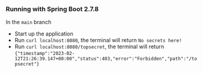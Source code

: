 ### Running with Spring Boot 2.7.8
In the `main` branch

* Start up the application
* Run `curl localhost:8080`, the terminal will return `No secrets here!`
* Run `curl localhost:8080/topsecret`, the terminal will return `{"timestamp":"2023-02-12T21:26:39.147+00:00","status":403,"error":"Forbidden","path":"/topsecret"}`
